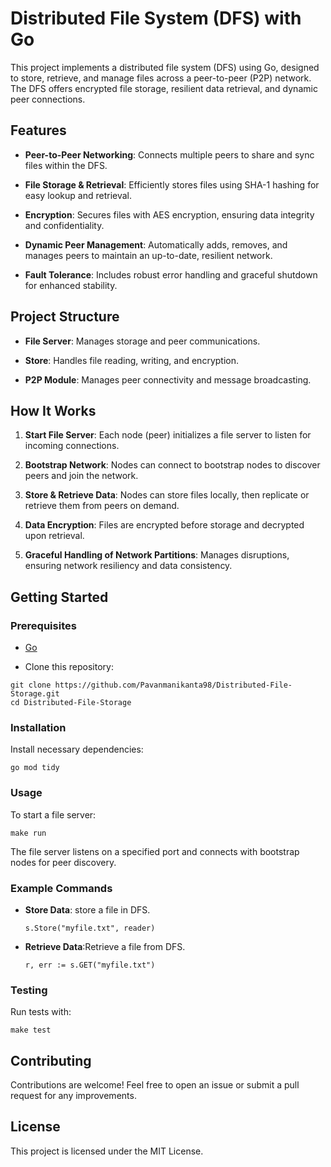 Distributed File System (DFS) with Go
=====================================

This project implements a distributed file system (DFS) using Go, designed to store, retrieve, and manage files across a peer-to-peer (P2P) network. The DFS offers encrypted file storage, resilient data retrieval, and dynamic peer connections.

Features
--------

*   **Peer-to-Peer Networking**: Connects multiple peers to share and sync files within the DFS.
    
*   **File Storage & Retrieval**: Efficiently stores files using SHA-1 hashing for easy lookup and retrieval.
    
*   **Encryption**: Secures files with AES encryption, ensuring data integrity and confidentiality.
    
*   **Dynamic Peer Management**: Automatically adds, removes, and manages peers to maintain an up-to-date, resilient network.
    
*   **Fault Tolerance**: Includes robust error handling and graceful shutdown for enhanced stability.
    

Project Structure
-----------------

*   **File Server**: Manages storage and peer communications.
    
*   **Store**: Handles file reading, writing, and encryption.
    
*   **P2P Module**: Manages peer connectivity and message broadcasting.
    

How It Works
------------

1.  **Start File Server**: Each node (peer) initializes a file server to listen for incoming connections.
    
2.  **Bootstrap Network**: Nodes can connect to bootstrap nodes to discover peers and join the network.
    
3.  **Store & Retrieve Data**: Nodes can store files locally, then replicate or retrieve them from peers on demand.
    
4.  **Data Encryption**: Files are encrypted before storage and decrypted upon retrieval.
    
5.  **Graceful Handling of Network Partitions**: Manages disruptions, ensuring network resiliency and data consistency.
    

Getting Started
---------------

### Prerequisites

*   [Go](https://golang.org/doc/install)
    
*   Clone this repository:
  ```
git clone https://github.com/Pavanmanikanta98/Distributed-File-Storage.git
cd Distributed-File-Storage

```
    

### Installation

Install necessary dependencies:

```
go mod tidy
```

### Usage

To start a file server:
```
make run
```

The file server listens on a specified port and connects with bootstrap nodes for peer discovery.

### Example Commands

* **Store Data**: store a file in DFS.
  ```
  s.Store("myfile.txt", reader)
  ```
    
* **Retrieve Data**:Retrieve a file from DFS.
  ```
  r, err := s.GET("myfile.txt")
  ```
    

### Testing

Run tests with:
```
make test 
```

Contributing
------------

Contributions are welcome! Feel free to open an issue or submit a pull request for any improvements.

License
-------

This project is licensed under the MIT License.
